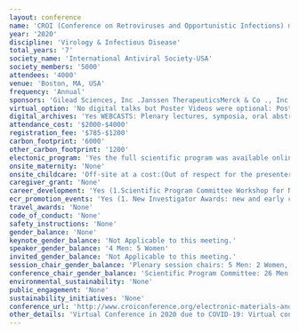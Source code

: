 ```yaml
---
layout: conference 
name: 'CROI (Conference on Retroviruses and Opportunistic Infections) meeting'
year: '2020'
discipline: 'Virology & Infectious Disease'
total_years: '7'
society_name: 'International Antiviral Society-USA'
society_members: '5000'
attendees: '4000'
venue: 'Boston, MA, USA'
frequency: 'Annual'
sponsors: 'Gilead Sciences, Inc .Janssen TherapeuticsMerck & Co ., Inc .ViiV Healthcare, Additional support has been provided byAbbVie Inc .Theratechnologies Inc.'
virtual_option: 'No digital talks but Poster Videos were optional: Poster presenters may upload a short video (up to 5-minute description) of their research . Poster presenter videos are available to attendees during the conference via the CROI Mobile App and to the public after the conference on the CROI website '
digital_archives: 'Yes WEBCASTS: Plenary lectures, symposia, oral abstract sessions, and themed discussions will be available as webcasts within 24 hours of the end of the relevant session . Webcasts are also available as streaming videos for the Apple iPad and iPhone .Visit www .CROIconference .org or www .CROIwebcasts .org to access the CROI webcasts . '
attendance_cost: '$2000-$4000'
registration_fee: '$785-$1200'
carbon_footprint: '6000'
other_carbon_footprint: '1200'
electonic_program: 'Yes the full scientific program was available online as a .pdf file and an App:The CROI 2020 Mobile App has many features to enhance your conference experience, including to:    • View abstracts   • Find information about speakers and other CROI attendees    • Contact and communicate with other CROI attendees    • Create a personal calendar of the sessions you plan to attend    • Email session notes    • Receive the latest changes to the CROI program    • View electronic posters and video descriptions of presentationsThe Mobile App is compatible with iOS and Android devices .'
onsite_maternity: 'None'
onsite_childcare: 'Off-site at a cost:(Out of respect for the presenters and conference attendees, children are not permitted in meeting rooms, including the poster halls . If you require child care services, you may refer to the following resources suggested by local hosts . You may also contact the concierge of your hotel . The following list is provided by Signature Boston as a courtesy only .Boston Sitter Company: www .bostonsitterco .com/services Care.com: www.care.com)'
caregiver_grant: 'None'
career_development: 'Yes (1.Scientific Program Committee Workshop for New Investigators and Trainees)'
ecr_promotion_events: 'Yes (1. New Investigator Awards: new and early career investigators working in HIV research to help them further their education and to network with other researchers in the field . New Investigator Scholarship awardees are presenting authors on accepted abstracts and have been highly recommended by their mentors   2. International Investigator Awards: CROI offers scholarships to international investigators and community educators working in resource-limited countries who would otherwise be unable to attend CROI . Through their applications and letters of recommendation, these awardees have shown that they will greatly benefit from the opportunity to participate in CROI)'
travel_awards: 'None'
code_of_conduct: 'None'
safety_instructions: 'None'
gender_balance: 'None'
keynote_gender_balance: 'Not Applicable to this meeting.'
speaker_gender_balance: '4 Men: 5 Women'
invited_gender_balance: 'Not Applicable to this meeting.'
session_chair_gender_balance: 'Plenary session chairs: 5 Men: 2 Women, Oral Session chairs:13 Men: 13 Women'
conference_chair_gender_balance: 'Scientific Program Committee: 26 Men: 15 Women'
environmental_sustainability: 'None'
public_engagement: 'None'
sustainability_initiatives: 'None'
conference_url: 'http://www.croiconference.org/electronic-materials-and-evaluations'
other_details: 'Virtual Conference in 2020 due to COVID-19: Virtual conferencing FAQ:http://www.croiconference.org/virtual-croi-faq'
---
```

